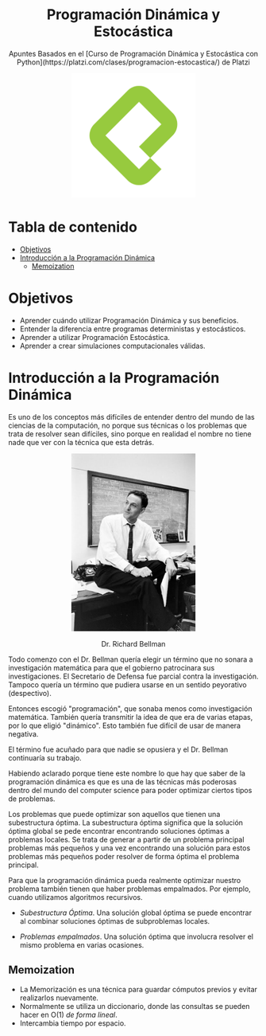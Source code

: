 
<div align="center">
  <h1>Programación Dinámica y Estocástica</h1>
  <p>Apuntes Basados en el [Curso de Programación Dinámica y Estocástica con Python](https://platzi.com/clases/programacion-estocastica/) de Platzi</p>
</div>

<div align="center"> 
  <img src="readme_img/platzilogo.png" width="250">
</div>

# Tabla de contenido
- [Objetivos](#Objetivos)
- [Introducción a la Programación Dinámica](#introducción-a-la-programación-dinámica)
  - [Memoization](#Memoization)


# Objetivos
- Aprender cuándo utilizar Programación Dinámica y sus beneficios.
- Entender la diferencia entre programas deterministas y estocásticos.
- Aprender a utilizar Programación Estocástica.
- Aprender a crear simulaciones computacionales válidas.

# Introducción a la Programación Dinámica

Es uno de los conceptos más difíciles de entender dentro del mundo de las ciencias de la computación, no porque sus técnicas o los problemas que trata de resolver sean difíciles, sino porque en realidad el nombre no tiene nade que ver con la técnica que esta detrás.

<div align="center"> 
  <img src="readme_img/r_bellman.png" width="250">
  <p>Dr. Richard Bellman</p>
</div>


Todo comenzo con el Dr. Bellman quería elegir un término que no sonara a investigación matemática para que el gobierno patrocinara sus investigaciones. El Secretario de Defensa fue parcial contra la investigación. Tampoco quería un término que pudiera usarse en un sentido peyorativo (despectivo).

Entonces escogió "programación", que sonaba menos como investigación matemática. También quería transmitir la idea de que era de varias etapas, por lo que eligió "dinámico". Esto también fue difícil de usar de manera negativa.

El término fue acuñado para que nadie se opusiera y el Dr. Bellman continuaría su trabajo.

Habiendo aclarado porque tiene este nombre lo que hay que saber de la programación dinámica es que es una de las técnicas más poderosas dentro del mundo del computer science para poder optimizar ciertos tipos de problemas. 

Los problemas que puede optimizar son aquellos que tienen una subestructura óptima. La subestructura óptima significa que la solución óptima global se pede encontrar encontrando soluciones óptimas a problemas locales. Se trata de generar a partir de un problema principal problemas más pequeños y una vez encontrando una solución para estos problemas más pequeños poder resolver de forma óptima el problema principal.

Para que la programación dinámica pueda realmente optimizar nuestro problema también tienen que haber problemas empalmados.  Por ejemplo, cuando utilizamos algoritmos recursivos.

- _Subestructura Óptima_. Una solución global óptima se puede encontrar al combinar soluciones óptimas de subproblemas locales. 

- _Problemas empalmados_. Una solución óptima que involucra resolver el mismo problema en varias ocasiones.

## Memoization 

- La Memorización es una técnica para guardar cómputos previos y evitar realizarlos nuevamente. 
- Normalmente se utiliza un diccionario, donde las consultas se pueden hacer en O(1) _de forma lineal_.
- Intercambia tiempo por espacio. 











